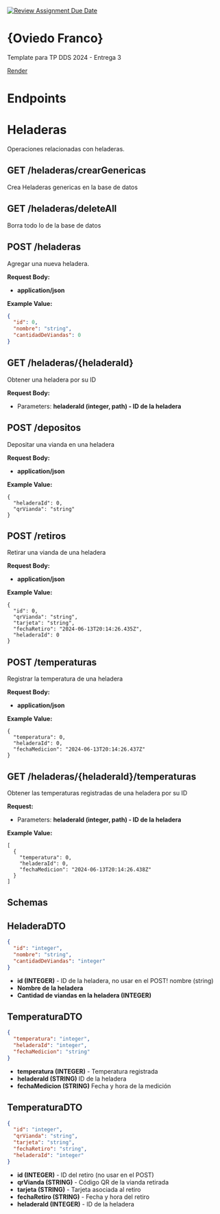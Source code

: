 [![Review Assignment Due Date](https://classroom.github.com/assets/deadline-readme-button-24ddc0f5d75046c5622901739e7c5dd533143b0c8e959d652212380cedb1ea36.svg)](https://classroom.github.com/a/DLC4WqXm)
# {Oviedo Franco}

Template para TP DDS 2024 - Entrega 3

[Render](https://two024-tp-entrega-3-oviedofranc.onrender.com)

# Endpoints

# Heladeras

Operaciones relacionadas con heladeras.

## GET /heladeras/crearGenericas

Crea Heladeras genericas en la base de datos

## GET /heladeras/deleteAll

Borra todo lo de la base de datos

## POST /heladeras

Agregar una nueva heladera.

**Request Body:**
- **application/json**

**Example Value:**
```json
{
  "id": 0,
  "nombre": "string",
  "cantidadDeViandas": 0
}
```

## GET /heladeras/{heladeraId}
Obtener una heladera por su ID

**Request Body:**

-   Parameters: **heladeraId (integer, path) - ID de la heladera**

## POST /depositos
Depositar una vianda en una heladera

**Request Body:**

- **application/json**

**Example Value:**
```
{
  "heladeraId": 0,
  "qrVianda": "string"
}
```
## POST /retiros
Retirar una vianda de una heladera

**Request Body:**

- **application/json**

**Example Value:**
```
{
  "id": 0,
  "qrVianda": "string",
  "tarjeta": "string",
  "fechaRetiro": "2024-06-13T20:14:26.435Z",
  "heladeraId": 0
}
```
## POST /temperaturas
Registrar la temperatura de una heladera

**Request Body:**

- **application/json**

**Example Value:**
```
{
  "temperatura": 0,
  "heladeraId": 0,
  "fechaMedicion": "2024-06-13T20:14:26.437Z"
}
```

## GET /heladeras/{heladeraId}/temperaturas
Obtener las temperaturas registradas de una heladera por su ID

**Request:**

-   Parameters: **heladeraId (integer, path) - ID de la heladera**

**Example Value:**
```
[
  {
    "temperatura": 0,
    "heladeraId": 0,
    "fechaMedicion": "2024-06-13T20:14:26.438Z"
  }
]
```


## Schemas

## HeladeraDTO
```json
{
  "id": "integer",
  "nombre": "string",
  "cantidadDeViandas": "integer"
}
```
-  **id (INTEGER)** - ID de la heladera, no usar en el POST!
nombre (string) 
- **Nombre de la heladera**  
- **Cantidad de viandas en la heladera (INTEGER)** 

## TemperaturaDTO
```json
{
  "temperatura": "integer",
  "heladeraId": "integer",
  "fechaMedicion": "string"
}
```

-  **temperatura (INTEGER)** - Temperatura registrada
- **heladeraId (STRING)** ID de la heladera 
- **fechaMedicion (STRING)** Fecha y hora de la medición 

## TemperaturaDTO
```json
{
  "id": "integer",
  "qrVianda": "string",
  "tarjeta": "string",
  "fechaRetiro": "string",
  "heladeraId": "integer"
}

```
- **id (INTEGER)** - ID del retiro (no usar en el POST)
- **qrVianda (STRING)** - Código QR de la vianda retirada
- **tarjeta (STRING)** - Tarjeta asociada al retiro
- **fechaRetiro (STRING)** - Fecha y hora del retiro
- **heladeraId (INTEGER)** - ID de la heladera
